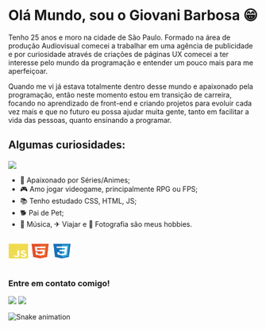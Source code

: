 <h1> Olá Mundo, sou o Giovani Barbosa 😁 </h1>

<div style= display: "flex"></div>

<p>Tenho 25 anos e moro na cidade de São Paulo.
Formado na área de produção Audiovisual comecei a trabalhar em uma agência de publicidade e por curiosidade através de criações de páginas UX comecei a ter interesse pelo mundo da programação e entender um pouco mais para me aperfeiçoar.</p>

<p>Quando me vi já estava totalmente dentro desse mundo e apaixonado pela programação, então neste momento estou em transição de carreira, focando no aprendizado de front-end e criando projetos para evoluir cada vez mais e que no futuro eu possa ajudar muita gente, tanto em facilitar a vida das pessoas, quanto ensinando a programar.</p>

<h2> Algumas curiosidades: </h2>

<div>
   <img width="300px" align="center" src="https://c.tenor.com/bQCHJwgCNuMAAAAC/kitten-cat.gif">
</div>

<ul>
     <li>🤩 Apaixonado por Séries/Animes;</li>
     <li>🎮 Amo jogar videogame, principalmente RPG ou FPS;</li>
     <li>📚 Tenho estudado CSS, HTML, JS;</li>
     <li>🐕 Pai de Pet;</li>
     <li>🎸 Música, ✈ Viajar e 📸 Fotografia são meus hobbies.</li>
</ul>


<div style="display: inline_block"><br>
  <img align="center" alt="Js" height="30" width="40" src="https://raw.githubusercontent.com/devicons/devicon/master/icons/javascript/javascript-plain.svg">
  <img align="center" alt="HTML" height="30" width="40" src="https://raw.githubusercontent.com/devicons/devicon/master/icons/html5/html5-original.svg">
  <img align="center" alt="CSS" height="30" width="40" src="https://raw.githubusercontent.com/devicons/devicon/master/icons/css3/css3-original.svg">
</div>
 
 <br>
 
  ### Entre em contato comigo!
 
<div> 
  <a href = "mailto:xbarbosagiovani@gmail.com"><img src="https://img.shields.io/badge/-Gmail-%23333?style=for-the-badge&logo=gmail&logoColor=white" target="_blank"></a>
  <a href="https://www.linkedin.com/in/giovani-barbosa-b5740a171/" target="_blank"><img src="https://img.shields.io/badge/-LinkedIn-%230077B5?style=for-the-badge&logo=linkedin&logoColor=white" target="_blank"></a>
 
  ![Snake animation](https://github.com/barbosagio/barbosagio/blob/output/github-contribution-grid-snake.svg)

</div>

